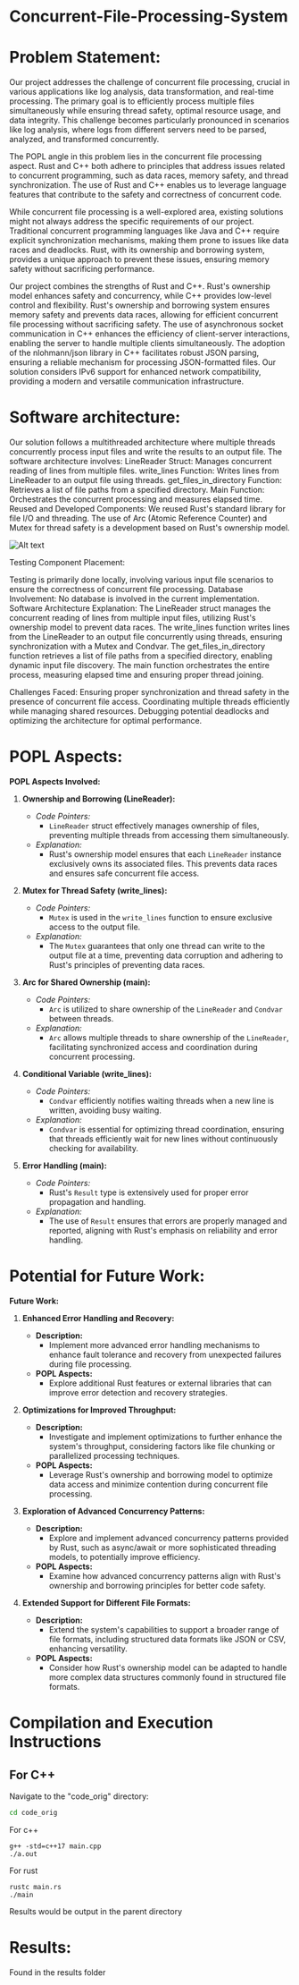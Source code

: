 # Concurrent-File-Processing-System

# Problem Statement:

Our project addresses the challenge of concurrent file processing, crucial in various applications like log analysis, data transformation, and real-time processing. The primary goal is to efficiently process multiple files simultaneously while ensuring thread safety, optimal resource usage, and data integrity. This challenge becomes particularly pronounced in scenarios like log analysis, where logs from different servers need to be parsed, analyzed, and transformed concurrently.

The POPL angle in this problem lies in the concurrent file processing aspect. Rust and C++ both adhere to principles that address issues related to concurrent programming, such as data races, memory safety, and thread synchronization. The use of Rust and C++ enables us to leverage language features that contribute to the safety and correctness of concurrent code.

While concurrent file processing is a well-explored area, existing solutions might not always address the specific requirements of our project. Traditional concurrent programming languages like Java and C++ require explicit synchronization mechanisms, making them prone to issues like data races and deadlocks. Rust, with its ownership and borrowing system, provides a unique approach to prevent these issues, ensuring memory safety without sacrificing performance.

Our project combines the strengths of Rust and C++. Rust's ownership model enhances safety and concurrency, while C++ provides low-level control and flexibility.
Rust's ownership and borrowing system ensures memory safety and prevents data races, allowing for efficient concurrent file processing without sacrificing safety.
The use of asynchronous socket communication in C++ enhances the efficiency of client-server interactions, enabling the server to handle multiple clients simultaneously.
The adoption of the nlohmann/json library in C++ facilitates robust JSON parsing, ensuring a reliable mechanism for processing JSON-formatted files.
Our solution considers IPv6 support for enhanced network compatibility, providing a modern and versatile communication infrastructure.

# Software architecture:

Our solution follows a multithreaded architecture where multiple threads concurrently process input files and write the results to an output file. The software architecture involves:
LineReader Struct: Manages concurrent reading of lines from multiple files.
write_lines Function: Writes lines from LineReader to an output file using threads.
get_files_in_directory Function: Retrieves a list of file paths from a specified directory.
Main Function: Orchestrates the concurrent processing and measures elapsed time.
Reused and Developed Components:
We reused Rust's standard library for file I/O and threading. The use of Arc (Atomic Reference Counter) and Mutex for thread safety is a development based on Rust's ownership model.

![Alt text](doc/Capture.jpg)

Testing Component Placement:

Testing is primarily done locally, involving various input file scenarios to ensure the correctness of concurrent file processing.
Database Involvement:
No database is involved in the current implementation.
Software Architecture Explanation:
The LineReader struct manages the concurrent reading of lines from multiple input files, utilizing Rust's ownership model to prevent data races.
The write_lines function writes lines from the LineReader to an output file concurrently using threads, ensuring synchronization with a Mutex and Condvar.
The get_files_in_directory function retrieves a list of file paths from a specified directory, enabling dynamic input file discovery.
The main function orchestrates the entire process, measuring elapsed time and ensuring proper thread joining.

Challenges Faced:
Ensuring proper synchronization and thread safety in the presence of concurrent file access.
Coordinating multiple threads efficiently while managing shared resources.
Debugging potential deadlocks and optimizing the architecture for optimal performance.

# POPL Aspects:

**POPL Aspects Involved:**

1. **Ownership and Borrowing (LineReader):**
   - *Code Pointers:*
     - `LineReader` struct effectively manages ownership of files, preventing multiple threads from accessing them simultaneously.
   - *Explanation:*
     - Rust's ownership model ensures that each `LineReader` instance exclusively owns its associated files. This prevents data races and ensures safe concurrent file access.

2. **Mutex for Thread Safety (write_lines):**
   - *Code Pointers:*
     - `Mutex` is used in the `write_lines` function to ensure exclusive access to the output file.
   - *Explanation:*
     - The `Mutex` guarantees that only one thread can write to the output file at a time, preventing data corruption and adhering to Rust's principles of preventing data races.

3. **Arc for Shared Ownership (main):**
   - *Code Pointers:*
     - `Arc` is utilized to share ownership of the `LineReader` and `Condvar` between threads.
   - *Explanation:*
     - `Arc` allows multiple threads to share ownership of the `LineReader`, facilitating synchronized access and coordination during concurrent processing.

4. **Conditional Variable (write_lines):**
   - *Code Pointers:*
     - `Condvar` efficiently notifies waiting threads when a new line is written, avoiding busy waiting.
   - *Explanation:*
     - `Condvar` is essential for optimizing thread coordination, ensuring that threads efficiently wait for new lines without continuously checking for availability.

5. **Error Handling (main):**
   - *Code Pointers:*
     - Rust's `Result` type is extensively used for proper error propagation and handling.
   - *Explanation:*
     - The use of `Result` ensures that errors are properly managed and reported, aligning with Rust's emphasis on reliability and error handling.

# Potential for Future Work:

**Future Work:**

1. **Enhanced Error Handling and Recovery:**
   - **Description:**
     - Implement more advanced error handling mechanisms to enhance fault tolerance and recovery from unexpected failures during file processing.
   - **POPL Aspects:**
     - Explore additional Rust features or external libraries that can improve error detection and recovery strategies.

2. **Optimizations for Improved Throughput:**
   - **Description:**
     - Investigate and implement optimizations to further enhance the system's throughput, considering factors like file chunking or parallelized processing techniques.
   - **POPL Aspects:**
     - Leverage Rust's ownership and borrowing model to optimize data access and minimize contention during concurrent file processing.

3. **Exploration of Advanced Concurrency Patterns:**
   - **Description:**
     - Explore and implement advanced concurrency patterns provided by Rust, such as async/await or more sophisticated threading models, to potentially improve efficiency.
   - **POPL Aspects:**
     - Examine how advanced concurrency patterns align with Rust's ownership and borrowing principles for better code safety.

4. **Extended Support for Different File Formats:**
   - **Description:**
     - Extend the system's capabilities to support a broader range of file formats, including structured data formats like JSON or CSV, enhancing versatility.
   - **POPL Aspects:**
     - Consider how Rust's ownership model can be adapted to handle more complex data structures commonly found in structured file formats.


# Compilation and Execution Instructions

## For C++

Navigate to the "code_orig" directory:

```bash
cd code_orig
```
For c++
```
g++ -std=c++17 main.cpp
./a.out
```

For rust
```
rustc main.rs
./main
```

Results would be output in the parent directory


# Results:

Found in the results folder






